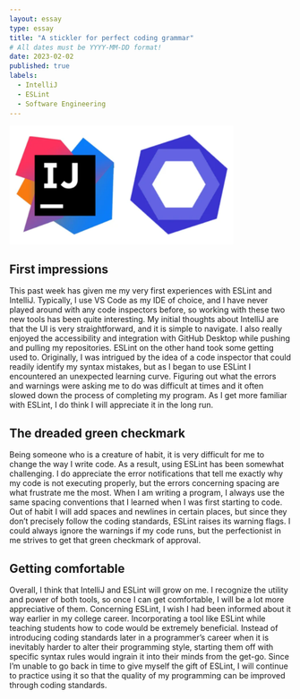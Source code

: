 ```yaml
---
layout: essay
type: essay
title: "A stickler for perfect coding grammar"
# All dates must be YYYY-MM-DD format!
date: 2023-02-02
published: true
labels:
  - IntelliJ
  - ESLint
  - Software Engineering
---
```


<div class="text-center p-4">
  <img width="400px" src="../img/coding-standards.png" class="img-thumbnail" >
</div>

## First impressions
This past week has given me my very first experiences with ESLint and IntelliJ. Typically, I use VS Code as my IDE of choice, and I have never played around with any code inspectors before, so working with these two new tools has been quite interesting. My initial thoughts about IntelliJ are that the UI is very straightforward, and it is simple to navigate. I also really enjoyed the accessibility and integration with GitHub Desktop while pushing and pulling my repositories. ESLint on the other hand took some getting used to. Originally, I was intrigued by the idea of a code inspector that could readily identify my syntax mistakes, but as I began to use ESLint I encountered an unexpected learning curve. Figuring out what the errors and warnings were asking me to do was difficult at times and it often slowed down the process of completing my program. As I get more familiar with ESLint, I do think I will appreciate it in the long run.

## The dreaded green checkmark
Being someone who is a creature of habit, it is very difficult for me to change the way I write code. As a result, using ESLint has been somewhat challenging. I do appreciate the error notifications that tell me exactly why my code is not executing properly, but the errors concerning spacing are what frustrate me the most. When I am writing a program, I always use the same spacing conventions that I learned when I was first starting to code. Out of habit I will add spaces and newlines in certain places, but since they don’t precisely follow the coding standards, ESLint raises its warning flags. I could always ignore the warnings if my code runs, but the perfectionist in me strives to get that green checkmark of approval.

## Getting comfortable
Overall, I think that IntelliJ and ESLint will grow on me. I recognize the utility and power of both tools, so once I can get comfortable, I will be a lot more appreciative of them. Concerning ESLint, I wish I had been informed about it way earlier in my college career. Incorporating a tool like ESLint while teaching students how to code would be extremely beneficial. Instead of introducing coding standards later in a programmer’s career when it is inevitably harder to alter their programming style, starting them off with specific syntax rules would ingrain it into their minds from the get-go. Since I’m unable to go back in time to give myself the gift of ESLint, I will continue to practice using it so that the quality of my programming can be improved through coding standards.
